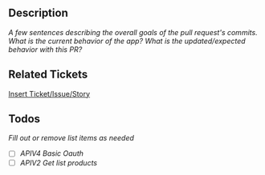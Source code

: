 ## Description

_A few sentences describing the overall goals of the pull request's commits.
What is the current behavior of the app? What is the updated/expected behavior
with this PR?_

## Related Tickets
[Insert Ticket/Issue/Story](LINK_TO_STORY)

## Todos

_Fill out or remove list items as needed_
- [ ] _APIV4 Basic Oauth_
- [ ] _APIV2 Get list products_
